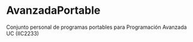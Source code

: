 # AvanzadaPortable
Conjunto personal de programas portables para Programación Avanzada UC (IIC2233)
